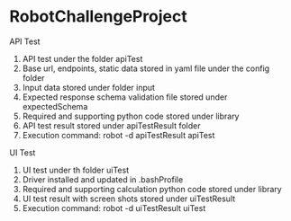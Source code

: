 # RobotChallengeProject

API Test
1. API test under the folder apiTest
2. Base url, endpoints, static data stored in yaml file under the config folder
3. Input data stored under folder input
4. Expected response schema validation file stored under expectedSchema
5. Required and supporting python code stored under library
6. API test result stored under apiTestResult folder
7. Execution command: robot -d apiTestResult apiTest


UI Test
1. UI test under th folder uiTest
2. Driver installed and updated in .bashProfile
3. Required and supporting calculation python code stored under library
4. UI test result with screen shots stored under uiTestResult
5. Execution command: robot -d uiTestResult uiTest
